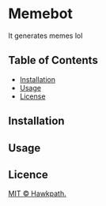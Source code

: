 # Memebot

It generates memes lol

## Table of Contents

- [Installation](#installation)
- [Usage](#usage)
- [License](#license)

## Installation

## Usage

## Licence

[MIT © Hawkpath.](LICENSE)
